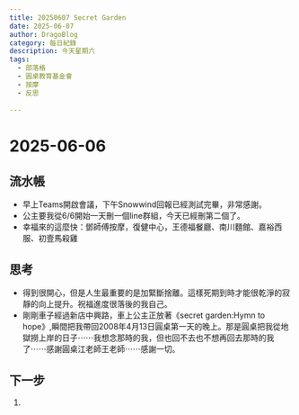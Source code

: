 ```yaml
---
title: 20250607 Secret Garden
date: 2025-06-07
author: DragoBlog
category: 每日紀錄
description: 今天星期六
tags:
  - 部落格
  - 圓桌教育基金會
  - 按摩
  - 反思
 
---
```


# 2025-06-06

<PostMeta />


## 流水帳

- 早上Teams開啟會議，下午Snowwind回報已經測試完畢，非常感謝。
- 公主要我從6/6開始一天刪一個line群組，今天已經刪第二個了。
- 幸福來的這麼快：鄧師傅按摩，復健中心，王德福餐廳、南川麵館、嘉裕西服、初壹馬殺雞

## 思考
- 得到很開心，但是人生最重要的是加緊斷捨離。這樣死期到時才能很乾淨的寂靜的向上提升。祝福進度很落後的我自己。
- 剛剛車子經過新店中興路，車上公主正放著《secret garden:Hymn to hope》,瞬間把我帶回2008年4月13日圓桌第一天的晚上。那是圓桌把我從地獄撈上岸的日子⋯⋯我想念那時的我，但也回不去也不想再回去那時的我了⋯⋯感謝圓桌江老師王老師⋯⋯感謝一切。


## 下一步
1. 
